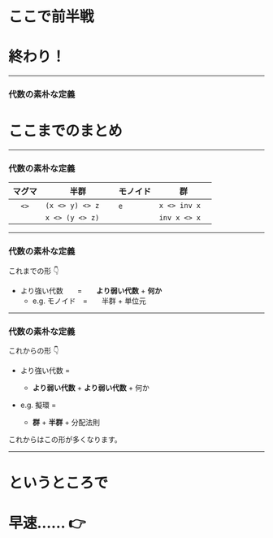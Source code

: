 # ここで前半戦
# 終わり！

- - - - -

### 代数の素朴な定義
# ここまでのまとめ

- - - - -

### 代数の素朴な定義

| マグマ   | 半群　　　　　　 | モノイド | 群　　　　　 |
|----------|------------------|----------|--------------|
| 　`<>`　 | `(x <> y) <> z`  | `e`　    | `x <> inv x` |
|          | `x <> (y <> z)`  |          | `inv x <> x` |

- - - - -

### 代数の素朴な定義

これまでの形 :point_down:

- より強い代数　　=　　**より弱い代数** + **何か**
    - e.g. モノイド　=　　半群 + 単位元

- - - - -

### 代数の素朴な定義

これからの形 :point_down:

- より強い代数 =
    - **より弱い代数** + **より弱い代数** + 何か

- e.g. 擬環 =
    - **群** + **半群** + 分配法則

<aside class="notes">
これからはこの形が多くなります。
</aside>

- - - - -

# というところで
# 早速…… :point_right:
